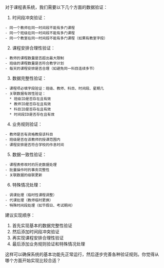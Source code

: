 对于课程表系统，我们需要以下几个方面的数据验证：

1. 时间段冲突验证：
```
- 同一个教师在同一时间段不能有多门课程
- 同一个班级在同一时间段不能有多门课程
- 同一个教室在同一时间段不能有多门课程（如果有教室字段）
```

2. 课程安排合理性验证：
```
- 教师的课程数量是否超出最大限制
- 班级的课程数量是否符合教学计划
- 每天的课程安排是否合理（如避免同一科目连续多节）
```

3. 数据完整性验证：
```
- 课程项必填字段验证：班级、教师、科目、时间段、星期几
- 关联数据有效性验证：
  * 班级ID是否存在且有效
  * 教师ID是否存在且有效
  * 科目ID是否存在且有效
  * 时间段ID是否存在且有效
```

4. 业务规则验证：
```
- 教师是否有资格教授该科目
- 班级是否在该教师的授课范围内
- 课程安排是否符合学校的作息时间
```

5. 数据一致性验证：
```
- 课程表修改时的历史数据处理
- 批量操作时的事务完整性
- 关联数据的级联更新
```

6. 特殊情况处理：
```
- 调课处理（临时性课程调整）
- 代课处理（教师临时更换）
- 特殊时间段处理（如节假日、考试期间）
```

建议实现顺序：
1. 首先实现基本的数据完整性验证
2. 然后添加时间段冲突验证
3. 再实现课程安排合理性验证
4. 最后添加业务规则验证和特殊情况处理

这样可以确保系统的基本功能先正常运行，然后逐步完善各种验证规则。你觉得从哪个方面开始实现比较合适？
